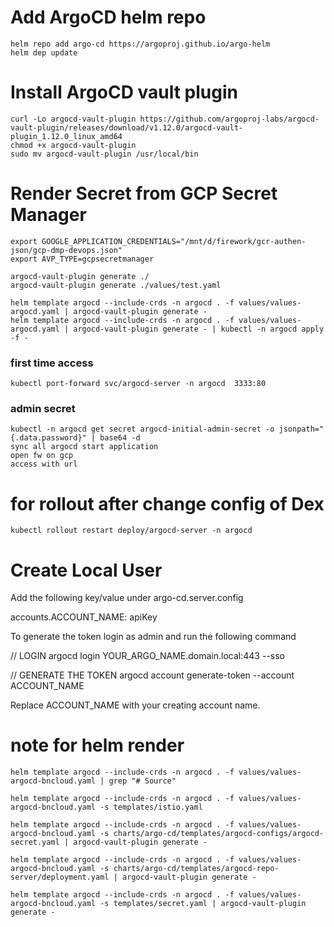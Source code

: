 # Add ArgoCD helm repo

    helm repo add argo-cd https://argoproj.github.io/argo-helm
    helm dep update

# Install ArgoCD vault plugin

    curl -Lo argocd-vault-plugin https://github.com/argoproj-labs/argocd-vault-plugin/releases/download/v1.12.0/argocd-vault-plugin_1.12.0_linux_amd64
    chmod +x argocd-vault-plugin
    sudo mv argocd-vault-plugin /usr/local/bin

# Render Secret from GCP Secret Manager

    export GOOGLE_APPLICATION_CREDENTIALS="/mnt/d/firework/gcr-authen-json/gcp-dmp-devops.json"
    export AVP_TYPE=gcpsecretmanager

    argocd-vault-plugin generate ./
    argocd-vault-plugin generate ./values/test.yaml

    helm template argocd --include-crds -n argocd . -f values/values-argocd.yaml | argocd-vault-plugin generate -
    helm template argocd --include-crds -n argocd . -f values/values-argocd.yaml | argocd-vault-plugin generate - | kubectl -n argocd apply -f -

### first time access
    kubectl port-forward svc/argocd-server -n argocd  3333:80

### admin secret
    kubectl -n argocd get secret argocd-initial-admin-secret -o jsonpath="{.data.password}" | base64 -d
    sync all argocd start application
    open fw on gcp
    access with url

# for rollout after change config of Dex

    kubectl rollout restart deploy/argocd-server -n argocd

# Create Local User

Add the following key/value under argo-cd.server.config

  accounts.ACCOUNT_NAME: apiKey

To generate the token login as admin and run the following command

  // LOGIN
  argocd login YOUR_ARGO_NAME.domain.local:443 --sso

  // GENERATE THE TOKEN
  argocd account generate-token --account ACCOUNT_NAME

Replace ACCOUNT_NAME with your creating account name.


# note for helm render

    helm template argocd --include-crds -n argocd . -f values/values-argocd-bncloud.yaml | grep "# Source"

    helm template argocd --include-crds -n argocd . -f values/values-argocd-bncloud.yaml -s templates/istio.yaml

    helm template argocd --include-crds -n argocd . -f values/values-argocd-bncloud.yaml -s charts/argo-cd/templates/argocd-configs/argocd-secret.yaml | argocd-vault-plugin generate -

    helm template argocd --include-crds -n argocd . -f values/values-argocd-bncloud.yaml -s charts/argo-cd/templates/argocd-repo-server/deployment.yaml | argocd-vault-plugin generate -

    helm template argocd --include-crds -n argocd . -f values/values-argocd-bncloud.yaml -s templates/secret.yaml | argocd-vault-plugin generate -
